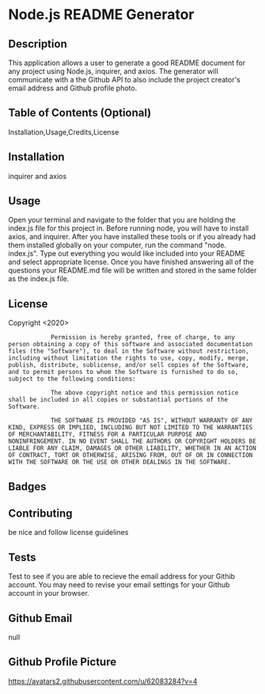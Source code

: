 
# Node.js README Generator

## Description 
            
This application allows a user to generate a good README document for any project using Node.js, inquirer, and axios. The generator will communicate with a the Github API to also include the project creator's email address and Github profile photo.    
            
            
## Table of Contents (Optional)
Installation,Usage,Credits,License
            
            
## Installation
            
inquirer and axios
            
            
## Usage 
            
Open your terminal and navigate to the folder that you are holding the index.js file for this project in. Before running node, you will have to install axios, and inquirer. After you have installed these tools or if you already had them installed globally on your computer, run the command "node. index.js". Type out everything you would like included into your README and select appropriate license. Once you have finished answering all of the questions your README.md file will be written and stored in the same folder as the index.js file. 
            
            
## License
            
Copyright <2020> <Journey Cruz>

                Permission is hereby granted, free of charge, to any person obtaining a copy of this software and associated documentation files (the "Software"), to deal in the Software without restriction, including without limitation the rights to use, copy, modify, merge, publish, distribute, sublicense, and/or sell copies of the Software, and to permit persons to whom the Software is furnished to do so, subject to the following conditions:
                
                The above copyright notice and this permission notice shall be included in all copies or substantial portions of the Software.
                
                THE SOFTWARE IS PROVIDED "AS IS", WITHOUT WARRANTY OF ANY KIND, EXPRESS OR IMPLIED, INCLUDING BUT NOT LIMITED TO THE WARRANTIES OF MERCHANTABILITY, FITNESS FOR A PARTICULAR PURPOSE AND NONINFRINGEMENT. IN NO EVENT SHALL THE AUTHORS OR COPYRIGHT HOLDERS BE LIABLE FOR ANY CLAIM, DAMAGES OR OTHER LIABILITY, WHETHER IN AN ACTION OF CONTRACT, TORT OR OTHERWISE, ARISING FROM, OUT OF OR IN CONNECTION WITH THE SOFTWARE OR THE USE OR OTHER DEALINGS IN THE SOFTWARE.
                
                

## Badges

            
## Contributing
            
be nice and follow license guidelines
            
## Tests
            
Test to see if you are able to recieve the email address for your Githib account. You may need to revise your email settings for your Github account in your browser.

## Github Email
null

## Github Profile Picture
https://avatars2.githubusercontent.com/u/62083284?v=4

